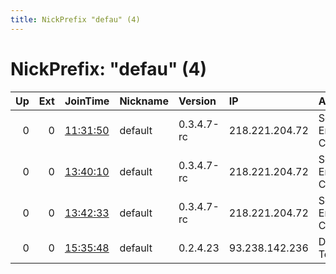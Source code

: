 ```yaml
---
title: NickPrefix "defau" (4)
---
```


# NickPrefix: "defau" (4)

|   Up |   Ext | JoinTime                                                                                            | Nickname   | Version    | IP             | AS                               | CC   |   ORp |   Dirp | OS      | Contact   |   eFamMembers |
|-----:|------:|:----------------------------------------------------------------------------------------------------|:-----------|:-----------|:---------------|:---------------------------------|:-----|------:|-------:|:--------|:----------|--------------:|
|    0 |     0 | [11:31:50](https://metrics.torproject.org/rs.html#details/2DC03CDDA1DE68FCEC2B12C6F41CC39FEE74D36D) | default    | 0.3.4.7-rc | 218.221.204.72 | So-net Entertainment Corporation | jp   | 48591 |      0 | Windows | None      |             1 |
|    0 |     0 | [13:40:10](https://metrics.torproject.org/rs.html#details/A8BAB67403D5CAAC5050785147E6314D27E9AE1D) | default    | 0.3.4.7-rc | 218.221.204.72 | So-net Entertainment Corporation | jp   | 48591 |      0 | Windows | None      |             1 |
|    0 |     0 | [13:42:33](https://metrics.torproject.org/rs.html#details/68F299E7C21CCFDA82919ABCEEEB732EB1770E3F) | default    | 0.3.4.7-rc | 218.221.204.72 | So-net Entertainment Corporation | jp   | 48591 |      0 | Windows | None      |             1 |
|    0 |     0 | [15:35:48](https://metrics.torproject.org/rs.html#details/CD75A1AD25A441B41B468829B02976461F100249) | default    | 0.2.4.23   | 93.238.142.236 | Deutsche Telekom AG              | de   |   443 |   9030 | Windows | None      |             1 |
